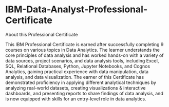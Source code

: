 # IBM-Data-Analyst-Professional-Certificate
About this Professional Certificate 

This IBM Professional Certificate is earned after successfully
completing 9 courses on various topics in Data Analytics. The learner
understands the core principles of data analysis and has worked
hands-on with a variety of data sources, project scenarios, and data
analysis tools, including Excel, SQL, Relational Databases, Python,
Jupyter Notebooks, and Cognos Analytics, gaining practical experience
with data manipulation, data analysis, and data visualization. The
earner of this Certificate has demonstrated proficiency in applying
different analytical techniques by analyzing real-world datasets,
creating visualizations & interactive dashboards, and presenting
reports to share findings of data analysis, and is now equipped with
skills for an entry-level role in data analytics.
